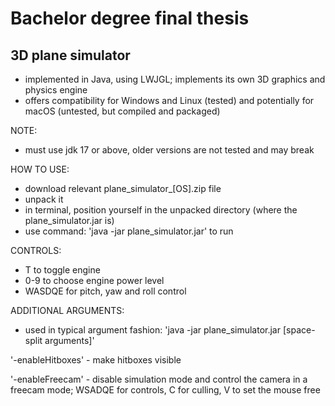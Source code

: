 # Bachelor degree final thesis
## 3D plane simulator

- implemented in Java, using LWJGL; implements its own 3D graphics and physics engine
- offers compatibility for Windows and Linux (tested) and potentially for macOS (untested, but compiled and packaged)

NOTE:
- must use jdk 17 or above, older versions are not tested and may break

HOW TO USE:
- download relevant plane_simulator_[OS].zip file
- unpack it
- in terminal, position yourself in the unpacked directory (where the plane_simulator.jar is)
- use command: 'java -jar plane_simulator.jar' to run

CONTROLS:
- T to toggle engine
- 0-9 to choose engine power level
- WASDQE for pitch, yaw and roll control

ADDITIONAL ARGUMENTS:
- used in typical argument fashion: 'java -jar plane_simulator.jar [space-split arguments]'
  
'-enableHitboxes' - make hitboxes visible

'-enableFreecam' - disable simulation mode and control the camera in a freecam mode; WSADQE for controls, C for culling, V to set the mouse free

